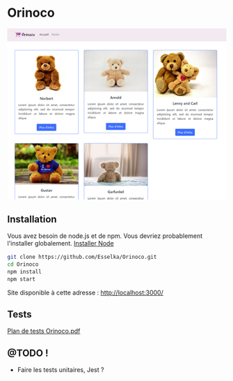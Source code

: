 # Orinoco

![image du projet](https://github.com/Esselka/OC/blob/master/divers/orinoco.png)

## Installation

Vous avez besoin de node.js et de npm. Vous devriez probablement l'installer globalement. [Installer Node](https://nodejs.org/)

```sh
git clone https://github.com/Esselka/Orinoco.git
cd Orinoco
npm install
npm start
```
Site disponible à cette adresse : [http://localhost:3000/](http://localhost:3000/)

## Tests

[Plan de tests Orinoco.pdf](https://github.com/Esselka/Orinoco/tree/master/__tests__/plan_de_tests_orinoco.pdf)

## @TODO !

 - Faire les tests unitaires, Jest ?


